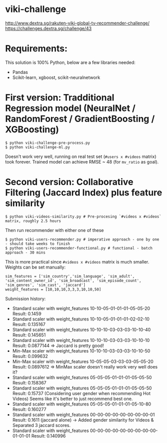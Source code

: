 viki-challenge
==============

http://www.dextra.sg/rakuten-viki-global-tv-recommender-challenge/
https://challenges.dextra.sg/challenge/43

# Requirements:
This solution is 100% Python, below are a few libraries needed:

- Pandas
- Scikit-learn, xgboost, scikit-neuralnetwork

# First version: Tradditional Regression model (NeuralNet / RandomForest / GradientBoosting / XGBoosting)

    $ python viki-challenge-pre-process.py
    $ python viki-challenge-ml.py

Doesn't work very well, running on real test set (`#users x #videos` matrix) took forever.
Trained model can achieve RMSE ~ 48 (for `mv_ratio` as goal).

# Second version: Collaborative Filtering (Jaccard Index) plus feature similarity

    $ python viki-videos-similarity.py # Pre-procesing `#videos x #videos` matrix, roughly 2.5 hours

Then run recommender with either one of these

    $ python viki-users-recommender.py # imperative approach - one by one - should take weeks to finish
    $ python viki-users-recommender-functional.py # functional - batch approach - 30 mins

This is more practical since `#videos x #videos` matrix is much smaller.
Weights can be set manually:

    sim_features = ['sim_country','sim_language', 'sim_adult', 'sim_content_owner_id', 'sim_broadcast', 'sim_episode_count', 'sim_genres', 'sim_cast', 'jaccard']
    weight_features = [10,10,10,3,3,3,10,10,50]

Submission history:

- Standard scaler with weight_features 10-10-05-01-01-01-05-05-20 Result: 0.1459
- Standard scaler with weight_features 10-10-05-01-01-01-02-02-10 Result: 0.135167
- Standard scaler with weight_features 10-10-10-03-03-03-10-10-40 Result: 0.145651
- Standard scaler with weight_features 10-10-10-03-03-03-10-10-10 Result: 0.0877144 => Jaccard is pretty good!
- Min-Max  scaler with weight_features 10-10-10-03-03-03-10-10-50 Result: 0.099632
- Min-Max  scaler with weight_features 10-05-05-03-03-03-05-05-20 Result: 0.0897612 => MinMax scaler doesn't really work very well does it?
- Standard scaler with weight_features 05-05-05-01-01-01-05-05-50 Result: 0.158367
- Standard scaler with weight_features 05-05-05-01-01-01-05-05-50 Result: 0.15737 (Considering user gender when recommending Hot Videos) Seems like it's better to just recommend best one.
- Standard scaler with weight_features 05-05-05-01-01-01-05-10-80 Result: 0.160277
- Standard scaler with weight_features 00-00-00-00-00-00-00-00-01 Result: 0.1611 (jaccard alone)
-> Added gender similarity for Videos & Separated 3 jaccard scores.
- Standard scaler with weight_features 00-00-00-00-00-00-00-00-00-01-01-01 Result: 0.140996
